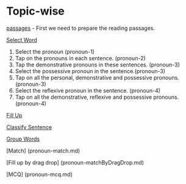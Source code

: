 # Topic-wise

[passages](pronoun-passages.md) - First we need to prepare the reading passages.

[Select Word](pronoun-selectWord.md)

1. Select the pronoun (pronoun-1)
2. Tap on the pronouns in each sentence. (pronoun-2)
3. Tap the demonstrative pronouns in these sentences. (pronoun-3)
4. Select the possessive pronoun in the sentence.(pronoun-3)
5. Tap on all the personal, demonstrative and possessive pronouns. (pronoun-3)
6. Select the reflexive pronoun in the sentence. (pronoun-4)
7. Tap on all the demonstrative, reflexive and possessive pronouns. (pronoun-4)

[Fill Up](pronoun-fillup)

[Classify Sentence](pronoun-classifySentence.md)

[Group Words](pronoun-group.md)

[Match] (pronoun-match.md)

[Fill up by drag drop] (pronoun-matchByDragDrop.md)

[MCQ] (pronoun-mcq.md)
